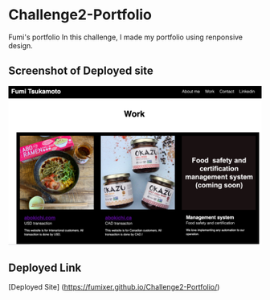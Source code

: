 # Challenge2-Portfolio
Fumi's portfolio
In this challenge, I made my portfolio using renponsive design.

## Screenshot of Deployed site

![Screenshot](./assets/images/Screenshot.png)


## Deployed Link
[Deployed Site] (https://fumixer.github.io/Challenge2-Portfolio/)